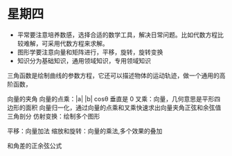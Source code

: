 # 星期四

- 平常要注意培养数感，选择合适的数学工具，解决日常问题。比如代数方程比较难解，可采用代数方程来求解。
- 图形学要注意向量和矩阵进行，平移，旋转，旋转变换
- 知识分为基础知识，通用领域知识，专用领域知识

三角函数是绘制曲线的参数方程，它还可以描述物体的运动轨迹，做一个通用的高阶函数，

向量的夹角
向量的点乘：|a| |b| cosθ 垂直是 0
叉乘：向量，几何意思是平形四边形的面积
向量归一化，通过向量的点乘和叉乘快速求出向量夹角正弦和余弦值
三角剖分
仿射变换：绘制多个图形

平移：向量加法
缩放和旋转：向量的乘法,多个效果的叠加

和角差的正余弦公式
